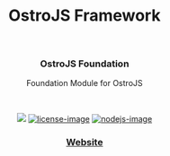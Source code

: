 <div align="center">
  <h1>OstroJS Framework</h1>
  
</div>
<br />

<div align="center">
  <h3>OstroJS Foundation</h3>
  <p>Foundation Module for OstroJS</p>
</div>

<br />

<div align="center">

![][javascript-image] [![license-image]][license-url] [![nodejs-image]][npm-url]

</div>

<div align="center">
  <h3>
    <a href="https://ostrojs.com">
      Website
    </a>
   
  </h3>
</div>

 
[javascript-image]: https://img.shields.io/badge/JS-javascript-green
[javascript-url]:  "javascript"

[nodejs-image]: https://img.shields.io/badge/node-%3E%3D%2012.0.0-green
[npm-url]: https://npmjs.org/package/@ostrojs/foundation "npm"

[license-image]: https://img.shields.io/github/license/ostrojs/foundation
[license-url]: LICENSE.md "license"